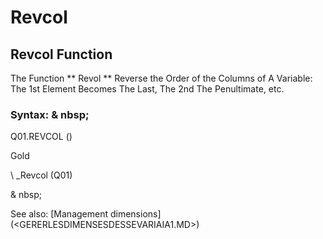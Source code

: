 # Revcol

## Revcol Function

The Function ** Revol ** Reverse the Order of the Columns of A Variable: The 1st Element Becomes The Last, The 2nd The Penultimate, etc.

### Syntax: & nbsp;

Q01.REVCOL ()

Gold

\ _Revcol (Q01)

& nbsp;

See also: [Management dimensions] (<GERERLESDIMENSESDESSEVARIAIA1.MD>)